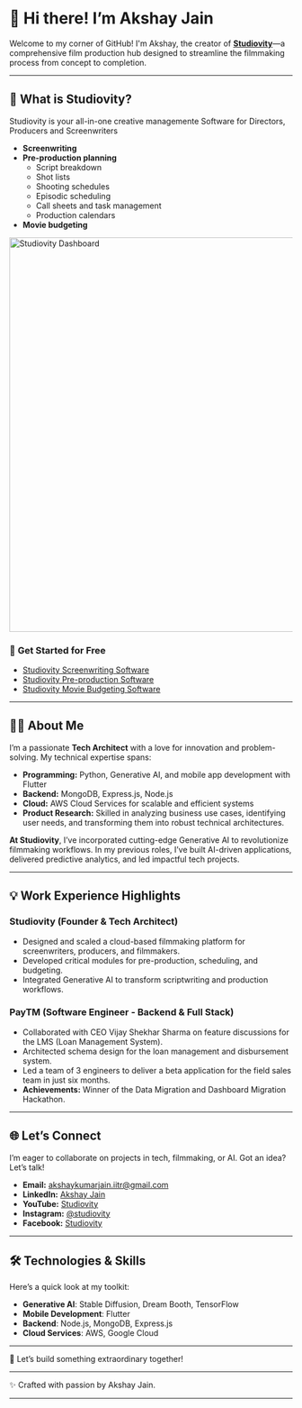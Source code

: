 # 👋 Hi there! I’m Akshay Jain  
Welcome to my corner of GitHub! I'm Akshay, the creator of **[Studiovity](https://studiovity.com)**—a comprehensive film production hub designed to streamline the filmmaking process from concept to completion.  

---

## 🎥 **What is Studiovity?**  
Studiovity is your all-in-one creative managemente Software for Directors, Producers and Screenwriters
- **Screenwriting**  
- **Pre-production planning**  
  - Script breakdown  
  - Shot lists  
  - Shooting schedules  
  - Episodic scheduling  
  - Call sheets and task management
  - Production calendars
- **Movie budgeting**  

<img src="https://is1-ssl.mzstatic.com/image/thumb/PurpleSource211/v4/86/14/ab/8614ab01-9bda-af56-26ac-5503f2b1387c/0x0ss__U002822_U0029.png/626x0w.webp" alt="Studiovity Dashboard" width="700"/>  

### 🚀 **Get Started for Free**  
- [Studiovity Screenwriting Software](https://studiovity.com/screenwriting-software/)  
- [Studiovity Pre-production Software](https://studiovity.com/)  
- [Studiovity Movie Budgeting Software](https://studiovity.com/movie-budgeting-software/)  

---

## 👨‍💻 **About Me**  
I’m a passionate **Tech Architect** with a love for innovation and problem-solving. My technical expertise spans:  
- **Programming:** Python, Generative AI, and mobile app development with Flutter  
- **Backend:** MongoDB, Express.js, Node.js  
- **Cloud:** AWS Cloud Services for scalable and efficient systems
- **Product Research:** Skilled in analyzing business use cases, identifying user needs, and transforming them into robust technical architectures.

**At Studiovity**, I’ve incorporated cutting-edge Generative AI to revolutionize filmmaking workflows. In my previous roles, I’ve built AI-driven applications, delivered predictive analytics, and led impactful tech projects.  

---

## 💡 **Work Experience Highlights**  

### **Studiovity (Founder & Tech Architect)**  
- Designed and scaled a cloud-based filmmaking platform for screenwriters, producers, and filmmakers.  
- Developed critical modules for pre-production, scheduling, and budgeting.  
- Integrated Generative AI to transform scriptwriting and production workflows.  

### **PayTM (Software Engineer - Backend & Full Stack)**  
- Collaborated with CEO Vijay Shekhar Sharma on feature discussions for the LMS (Loan Management System).  
- Architected schema design for the loan management and disbursement system.  
- Led a team of 3 engineers to deliver a beta application for the field sales team in just six months.  
- **Achievements:** Winner of the Data Migration and Dashboard Migration Hackathon.  

---

## 🌐 **Let’s Connect**  
I’m eager to collaborate on projects in tech, filmmaking, or AI. Got an idea? Let’s talk!  
- **Email:** [akshaykumarjain.iitr@gmail.com](mailto:akshaykumarjain.iitr@gmail.com)  
- **LinkedIn:** [Akshay Jain](https://www.linkedin.com/in/pageakj/)  
- **YouTube:** [Studiovity](https://www.youtube.com/@studiovity)  
- **Instagram:** [@studiovity](https://www.instagram.com/studiovity/?hl=en)  
- **Facebook:** [Studiovity](https://www.instagram.com/studiovity/?hl=en)  

---

## 🛠️ **Technologies & Skills**  
Here’s a quick look at my toolkit:  
- **Generative AI**: Stable Diffusion, Dream Booth, TensorFlow  
- **Mobile Development**: Flutter  
- **Backend**: Node.js, MongoDB, Express.js  
- **Cloud Services**: AWS, Google Cloud

---

🌟 Let’s build something extraordinary together!  

---  

✨ Crafted with passion by Akshay Jain.  

---
